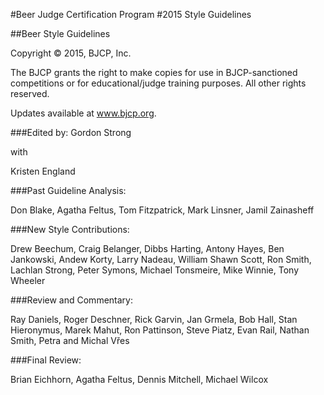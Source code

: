 [//]: # (title)
#Beer Judge Certification Program
#2015 Style Guidelines

[//]: # (subtitle)
##Beer Style Guidelines

[//]: # (copyright)
Copyright © 2015, BJCP, Inc.

[//]: # (license)
The BJCP grants the right to make copies for use in BJCP-sanctioned competitions or for educational/judge training purposes. All other rights reserved.

[//]: # (updates)
Updates available at www.bjcp.org.

[//]: # (editor)
###Edited by:
Gordon Strong

[//]: # (with)
with

[//]: # (coeditor)
Kristen England

[//]: # (pastguidelineanalysis)
###Past Guideline Analysis:

Don Blake, Agatha Feltus, Tom Fitzpatrick, Mark Linsner, Jamil Zainasheff

[//]: # (newstylecontributions)
###New Style Contributions:

Drew Beechum, Craig Belanger, Dibbs Harting, Antony Hayes, Ben Jankowski, Andew Korty, Larry Nadeau, William Shawn Scott, Ron Smith, Lachlan Strong, Peter Symons, Michael Tonsmeire, Mike Winnie, Tony Wheeler

[//]: # (reviewandcommentary)
###Review and Commentary:

Ray Daniels, Roger Deschner, Rick Garvin, Jan Grmela, Bob Hall, Stan Hieronymus, Marek Mahut, Ron Pattinson, Steve Piatz, Evan Rail, Nathan Smith, Petra and Michal Vřes

[//]: # (finalreview)
###Final Review:

Brian Eichhorn, Agatha Feltus, Dennis Mitchell, Michael Wilcox